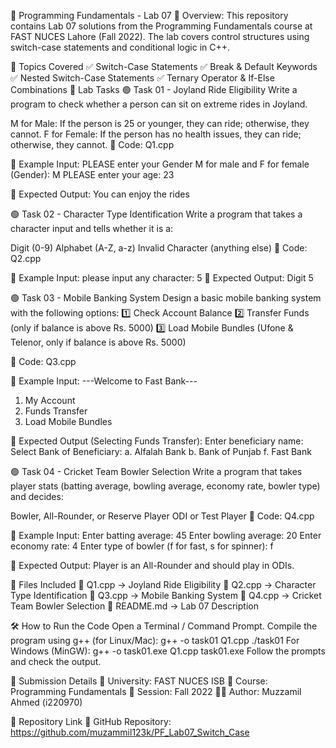 🚀 Programming Fundamentals - Lab 07
📌 Overview:
This repository contains Lab 07 solutions from the Programming Fundamentals course at FAST NUCES Lahore (Fall 2022).
The lab covers control structures using switch-case statements and conditional logic in C++.

📂 Topics Covered
✅ Switch-Case Statements
✅ Break & Default Keywords
✅ Nested Switch-Case Statements
✅ Ternary Operator & If-Else Combinations
📝 Lab Tasks
🟢 Task 01 - Joyland Ride Eligibility
Write a program to check whether a person can sit on extreme rides in Joyland.

  M for Male: If the person is 25 or younger, they can ride; otherwise, they cannot.
  F for Female: If the person has no health issues, they can ride; otherwise, they cannot.
📌 Code: Q1.cpp

📌 Example Input:
  PLEASE enter your Gender 
  M for male and F for female (Gender): M
  PLEASE enter your age: 23

📌 Expected Output:
  You can enjoy the rides


🟢 Task 02 - Character Type Identification
Write a program that takes a character input and tells whether it is a:

Digit (0-9)
Alphabet (A-Z, a-z)
Invalid Character (anything else)
📌 Code: Q2.cpp

📌 Example Input:
  please input any character: 5
📌 Expected Output:
  Digit 5

🟢 Task 03 - Mobile Banking System
Design a basic mobile banking system with the following options:
1️⃣ Check Account Balance
2️⃣ Transfer Funds (only if balance is above Rs. 5000)
3️⃣ Load Mobile Bundles (Ufone & Telenor, only if balance is above Rs. 5000)

📌 Code: Q3.cpp

📌 Example Input:
  ---Welcome to Fast Bank---
  1. My Account
  2. Funds Transfer
  3. Load Mobile Bundles

📌 Expected Output (Selecting Funds Transfer):
  Enter beneficiary name:
  Select Bank of Beneficiary:
  a. Alfalah Bank
  b. Bank of Punjab
  f. Fast Bank

🟢 Task 04 - Cricket Team Bowler Selection
Write a program that takes player stats (batting average, bowling average, economy rate, bowler type) and decides:

Bowler, All-Rounder, or Reserve Player
ODI or Test Player
📌 Code: Q4.cpp

📌 Example Input:
  Enter batting average: 45
  Enter bowling average: 20
  Enter economy rate: 4
  Enter type of bowler (f for fast, s for spinner): f

📌 Expected Output:
Player is an All-Rounder and should play in ODIs.


📂 Files Included
📄 Q1.cpp → Joyland Ride Eligibility
📄 Q2.cpp → Character Type Identification
📄 Q3.cpp → Mobile Banking System
📄 Q4.cpp → Cricket Team Bowler Selection
📄 README.md → Lab 07 Description

🛠️ How to Run the Code
Open a Terminal / Command Prompt.
Compile the program using g++ (for Linux/Mac):
  g++ -o task01 Q1.cpp
  ./task01
For Windows (MinGW):
  g++ -o task01.exe Q1.cpp
  task01.exe
Follow the prompts and check the output.

📅 Submission Details
📍 University: FAST NUCES ISB
📍 Course: Programming Fundamentals
📍 Session: Fall 2022
👨‍💻 Author: Muzzamil Ahmed (i220970)

🔗 Repository Link
📌 GitHub Repository: https://github.com/muzammil123k/PF_Lab07_Switch_Case

  
